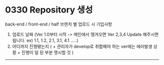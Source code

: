 # 0330 Repository 생성

back-end / front-end / half 브렌치 별 업로드 시 기입사항

1. 업로드 날짜 (Ver 1.0부터 시작 -> 메인에서 땡겨오면 Ver 2,3,4 Update 해주시면 됩니다. ex) 1.1, 1.2, 2.1, 3.1, 4.1 .....)
2. 어디까지 진행됐는지 ( + 관리자가 develop로 취합해야 하는 ver에는 에러발생 상황 + 진행이 덜 된 부분 명시할 것 )

<hr>
